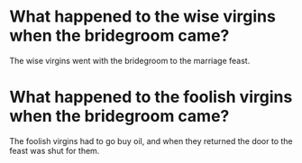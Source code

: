# What happened to the wise virgins when the bridegroom came?

The wise virgins went with the bridegroom to the marriage feast.

# What happened to the foolish virgins when the bridegroom came?

The foolish virgins had to go buy oil, and when they returned the door to the feast was shut for them.
